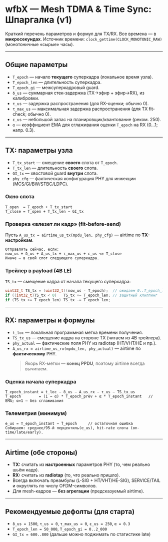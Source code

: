 # wfbX — Mesh TDMA & Time Sync: Шпаргалка (v1)

Краткий перечень параметров и формул для TX/RX. Все времена — в **микросекундах**. Источник времени: `clock_gettime(CLOCK_MONOTONIC_RAW)` (монотоничные «сырые» часы).

---

## Общие параметры
- `T_epoch` — начало **текущего** суперкадра (локальное время узла).
- `T_epoch_len` — длительность суперкадра.
- `T_epoch_gi` — межсуперкадровый guard.
- `δ_us` — суммарная стек-задержка (TX→эфир + эфир→RX), из калибровки.
- `τ_us` — задержка распространения (для RX-оценки; обычно 0).
- `τ_max_us` — максимальная задержка распространения (для TX fit-check; обычно 0).
- `ε_us` — небольшой запас на планировщик/квантование (реком. 250).
- `α` — коэффициент EMA для сглаживания оценки `T_epoch` на RX (0…1; напр. 0.3).

---

## TX: параметры узла
- `T_tx_start` — смещение **своего** слота от `T_epoch`.
- `T_tx_len` — длительность **своего** слота.
- `GI_tx` — хвостовой guard **внутри** слота.
- `phy_cfg` — фактическая конфигурация PHY для инжекции (MCS/GI/BW/STBC/LDPC).

### Окно слота
```text
T_open  = T_epoch + T_tx_start
T_close = T_open + T_tx_len − GI_tx
```

### Проверка «влезет ли кадр» (fit-before-send)
Пусть `A_us_tx = airtime_us_tx(mpdu_len, phy_cfg)` — airtime по **TX-настройкам**.
```text
Отправлять сейчас, если:
now_us + δ_us + A_us_tx + τ_max_us + ε_us <= T_close
Иначе — в свой слот следующего суперкадра.
```

### Трейлер в payload (4B LE)
`TS_tx` — смещение кадра от начала текущего суперкадра:
```c
uint32_t TS_tx = (uint32_t)(now_us - T_epoch);  // ожидаем 0..T_epoch_len
if ((int32_t)TS_tx < 0)   TS_tx += T_epoch_len; // защитный клиппинг
if (TS_tx >= T_epoch_len) TS_tx -= T_epoch_len;
```

---

## RX: параметры и формулы
- `t_loc` — локальная программная метка времени получения.
- `TS_tx_us` — смещение кадра на стороне TX (читаем из 4B трейлера).
- `phy_actual` — фактические поля PHY из radiotap (HT/VHT/HE и пр.).
- `A_us_rx = airtime_us_rx(mpdu_len, phy_actual)` — airtime по **фактическому** PHY.
  > Якорь RX-метки — **конец PPDU**, поэтому airtime всегда вычитаем.

### Оценка начала суперкадра
```text
T_epoch_instant = t_loc − δ_us − A_us_rx − τ_us − TS_tx_us
T̂_epoch        = (1 − α) * T̂_epoch_prev + α * T_epoch_instant   // EMA; α=1 — без сглаживания
```

### Телеметрия (минимум)
```text
e_us = T_epoch_instant − T̂_epoch     // остаточная ошибка
Собираем: среднее/95-й перцентиль(e_us), hit-rate слота (on-time/late/early).
```

---

## Airtime (обе стороны)
- **TX:** считать из **настроенных** параметров PHY (то, чем реально шьём кадр).
- **RX:** считать из **radiotap** (то, что реально пришло).
- Всегда включать преамбулы (L-SIG + HT/VHT/HE-SIG), SERVICE/TAIL и округлять по числу OFDM-символов.
- Для mesh-кадров — **без агрегации** (предсказуемый airtime).

---

## Рекомендуемые дефолты (для старта)
- `δ_us = 1500`, `τ_us = 0`, `τ_max_us = 0`, `ε_us = 250`, `α = 0.3`
- `T_epoch_len = 50_000`, `T_epoch_gi = 0..2_000`
- `GI_tx = 600..800` (дальше можно поджимать по статистике late)
